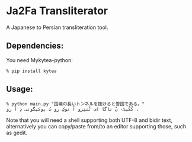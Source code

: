 # Ja2Fa Transliterator
A Japanese to Persian transliteration tool.

## Dependencies:
You need Mykytea-python:

    % pip install kytea
    
 ## Usage:
 
    % python main.py "国境の長いトンネルを抜けると雪国である。"
    کُکّییُ- نُ ناگا ای تُننِرو اُ نوکِ رو تُ یوکیگونی دِ آ رو .
    
Note that you will need a shell supporting both UTF-8 and bidir text, alternatively you can copy/paste from/to an editor supporting those, such as gedit.
